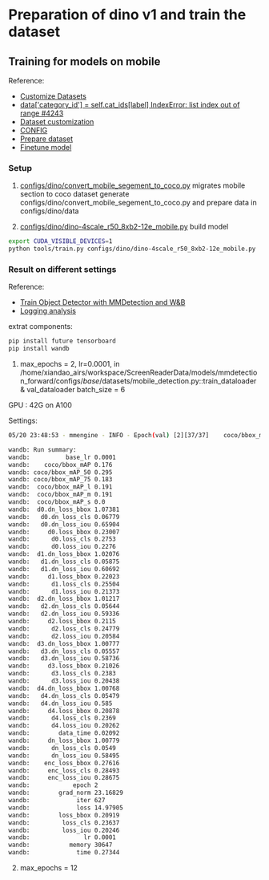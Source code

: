 # Preparation of dino v1 and train the dataset

## Training for models on mobile

Reference:

* [Customize Datasets](https://github.com/llv22/mmdetection_forward/blob/develop/docs/en/advanced_guides/customize_dataset.md)
* [data['category_id'] = self.cat_ids[label] IndexError: list index out of range #4243](https://github.com/open-mmlab/mmdetection/issues/4243)
* [Dataset customization](https://github.com/open-mmlab/mmdetection/tree/master/docs/en)
* [CONFIG](https://mmengine.readthedocs.io/en/latest/advanced_tutorials/config.html#import-the-custom-module)
* [Prepare dataset](https://mmdetection.readthedocs.io/en/latest/user_guides/train.html#prepare-datasets)
* [Finetune model](https://mmdetection.readthedocs.io/en/latest/user_guides/finetune.html)

### Setup

1. [configs/dino/convert_mobile_segement_to_coco.py](configs/dino/convert_mobile_segement_to_coco.py) migrates mobile section to coco dataset
generate configs/dino/convert_mobile_segement_to_coco.py and prepare data in configs/dino/data

2. [configs/dino/dino-4scale_r50_8xb2-12e_mobile.py](configs/dino/dino-4scale_r50_8xb2-12e_mobile.py) build model

```bash
export CUDA_VISIBLE_DEVICES=1
python tools/train.py configs/dino/dino-4scale_r50_8xb2-12e_mobile.py
```

### Result on different settings

Reference:

* [Train Object Detector with MMDetection and W&B](https://colab.research.google.com/drive/1-qxf3uuXPJr0QUsIic_4cRLxQ1ZBK3yQ?usp=sharing)
* [Logging analysis](https://mmdetection.readthedocs.io/en/latest/user_guides/useful_tools.html)

extrat components:

```bash
pip install future tensorboard
pip install wandb
```

1. max_epochs = 2, lr=0.0001, in /home/xiandao_airs/workspace/ScreenReaderData/models/mmdetection_forward/configs/_base_/datasets/mobile_detection.py::train_dataloader & val_dataloader batch_size = 6 

GPU : 42G on A100

Settings: 

```bash
05/20 23:48:53 - mmengine - INFO - Epoch(val) [2][37/37]    coco/bbox_mAP: 0.1760  coco/bbox_mAP_50: 0.2950  coco/bbox_mAP_75: 0.1830  coco/bbox_mAP_s: 0.0000  coco/bbox_mAP_m: 0.1910  coco/bbox_mAP_l: 0.1910  data_time: 0.0209  time: 0.2734

wandb: Run summary:
wandb:          base_lr 0.0001
wandb:    coco/bbox_mAP 0.176
wandb: coco/bbox_mAP_50 0.295
wandb: coco/bbox_mAP_75 0.183
wandb:  coco/bbox_mAP_l 0.191
wandb:  coco/bbox_mAP_m 0.191
wandb:  coco/bbox_mAP_s 0.0
wandb:  d0.dn_loss_bbox 1.07381
wandb:   d0.dn_loss_cls 0.06779
wandb:   d0.dn_loss_iou 0.65904
wandb:     d0.loss_bbox 0.23007
wandb:      d0.loss_cls 0.2753
wandb:      d0.loss_iou 0.2276
wandb:  d1.dn_loss_bbox 1.02076
wandb:   d1.dn_loss_cls 0.05875
wandb:   d1.dn_loss_iou 0.60692
wandb:     d1.loss_bbox 0.22023
wandb:      d1.loss_cls 0.25504
wandb:      d1.loss_iou 0.21373
wandb:  d2.dn_loss_bbox 1.01217
wandb:   d2.dn_loss_cls 0.05644
wandb:   d2.dn_loss_iou 0.59336
wandb:     d2.loss_bbox 0.2115
wandb:      d2.loss_cls 0.24779
wandb:      d2.loss_iou 0.20584
wandb:  d3.dn_loss_bbox 1.00777
wandb:   d3.dn_loss_cls 0.05557
wandb:   d3.dn_loss_iou 0.58736
wandb:     d3.loss_bbox 0.21026
wandb:      d3.loss_cls 0.2383
wandb:      d3.loss_iou 0.20438
wandb:  d4.dn_loss_bbox 1.00768
wandb:   d4.dn_loss_cls 0.05479
wandb:   d4.dn_loss_iou 0.585
wandb:     d4.loss_bbox 0.20878
wandb:      d4.loss_cls 0.2369
wandb:      d4.loss_iou 0.20262
wandb:        data_time 0.02092
wandb:     dn_loss_bbox 1.00779
wandb:      dn_loss_cls 0.0549
wandb:      dn_loss_iou 0.58495
wandb:    enc_loss_bbox 0.27616
wandb:     enc_loss_cls 0.28493
wandb:     enc_loss_iou 0.28675
wandb:            epoch 2
wandb:        grad_norm 23.16829
wandb:             iter 627
wandb:             loss 14.97905
wandb:        loss_bbox 0.20919
wandb:         loss_cls 0.23637
wandb:         loss_iou 0.20246
wandb:               lr 0.0001
wandb:           memory 30647
wandb:             time 0.27344
```


2. max_epochs = 12